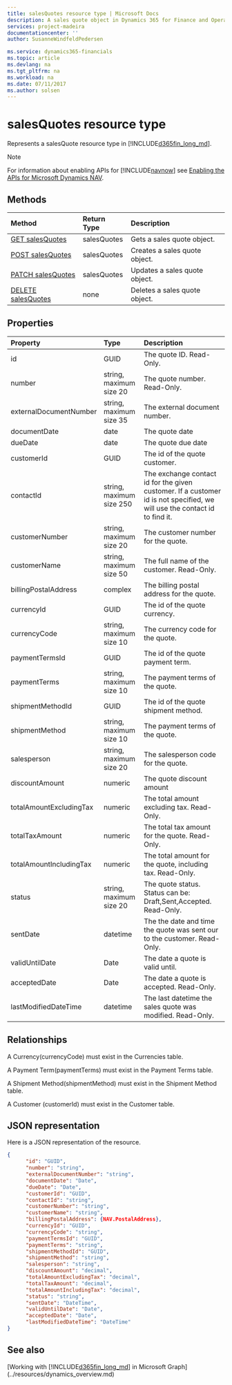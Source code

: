 ```yaml
---
title: salesQuotes resource type | Microsoft Docs
description: A sales quote object in Dynamics 365 for Finance and Operations, Business edition.
services: project-madeira
documentationcenter: ''
author: SusanneWindfeldPedersen

ms.service: dynamics365-financials
ms.topic: article
ms.devlang: na
ms.tgt_pltfrm: na
ms.workload: na
ms.date: 07/11/2017
ms.author: solsen
---
```


# salesQuotes resource type
Represents a salesQuote resource type in [!INCLUDE[d365fin_long_md](../../includes/d365fin_long_md.md)].

> [!NOTE]  
> For information about enabling APIs for [!INCLUDE[navnow](../../includes/navnow_md.md)] see [Enabling the APIs for Microsoft Dynamics NAV](../../enabling-apis-for-dynamics-nav.md).

## Methods

| Method       | Return Type  |Description|
|:---------------|:--------|:----------|
|[GET salesQuotes](../api/dynamics_salesquote_get.md)|salesQuotes|Gets a sales quote object.|
|[POST salesQuotes](../api/dynamics_create_salesquote.md)|salesQuotes|Creates a sales quote object.|
|[PATCH salesQuotes](../api/dynamics_salesquote_update.md)|salesQuotes|Updates a sales quote object.|
|[DELETE salesQuotes](../api/dynamics_salesquote_delete.md)|none|Deletes a sales quote object.|

## Properties
| Property	   | Type	|Description|
|:---------------|:--------|:----------|
|id|GUID|The quote ID. Read-Only.|
|number|string, maximum size 20|The quote number. Read-Only.|
|externalDocumentNumber|string, maximum size 35|The external document number.|
|documentDate|date|The quote date|
|dueDate|date|The quote due date|
|customerId|GUID|The id of the quote customer.|
|contactId|string, maximum size 250|The exchange contact id for the given customer. If a customer id is not specified, we will use the contact id to find it.|
|customerNumber|string, maximum size 20|The customer number for the quote.|
|customerName|string, maximum size 50|The full name of the customer. Read-Only.|
|billingPostalAddress|complex|The billing postal address for the quote.|  
|currencyId|GUID|The id of the quote currency.|
|currencyCode|string, maximum size 10|The currency code for the quote.|
|paymentTermsId|GUID|The id of the quote payment term.|
|paymentTerms|string, maximum size 10|The payment terms of the quote.|
|shipmentMethodId|GUID|The id of the quote shipment method.|
|shipmentMethod|string, maximum size 10|The payment terms of the quote.|
|salesperson|string, maximum size 20|The salesperson code for the quote.|
|discountAmount|numeric|The quote discount amount|
|totalAmountExcludingTax|numeric|The total amount excluding tax. Read-Only.|
|totalTaxAmount|numeric|The total tax amount for the quote. Read-Only.|
|totalAmountIncludingTax|numeric|The total amount for the quote, including tax. Read-Only.|
|status|string, maximum size 20|The quote status. Status can be: Draft,Sent,Accepted. Read-Only.|
|sentDate|datetime|The the date and time the quote was sent our to the customer. Read-Only.|
|validUntilDate|Date|The date a quote is valid until.|
|acceptedDate|Date|The date a quote is accepted. Read-Only.|
|lastModifiedDateTime|datetime|The last datetime the sales quote was modified. Read-Only.|


## Relationships
A Currency(currencyCode) must exist in the Currencies table.

A Payment Term(paymentTerms) must exist in the Payment Terms table.

A Shipment Method(shipmentMethod) must exist in the Shipment Method table.

A Customer (customerId) must exist in the Customer table.

## JSON representation

Here is a JSON representation of the resource.


```json
{
      "id": "GUID",
      "number": "string",
      "externalDocumentNumber": "string",
      "documentDate": "Date",
      "dueDate": "Date",
      "customerId": "GUID",
      "contactId": "string",
      "customerNumber": "string",
      "customerName": "string",
      "billingPostalAddress": {NAV.PostalAddress},
      "currencyId": "GUID",
      "currencyCode": "string",
      "paymentTermsId": "GUID",
      "paymentTerms": "string",
      "shipmentMethodId": "GUID",
      "shipmentMethod": "string",
      "salesperson": "string",
      "discountAmount": "decimal",
      "totalAmountExcludingTax": "decimal",
      "totalTaxAmount": "decimal",
      "totalAmountIncludingTax": "decimal",
      "status": "string",
      "sentDate": "DateTime",
      "validUntilDate": "Date",
      "acceptedDate": "Date",
      "lastModifiedDateTime": "DateTime"
}

```
## See also
[Working with [!INCLUDE[d365fin_long_md](../../includes/d365fin_long_md.md)] in Microsoft Graph](../resources/dynamics_overview.md) 
